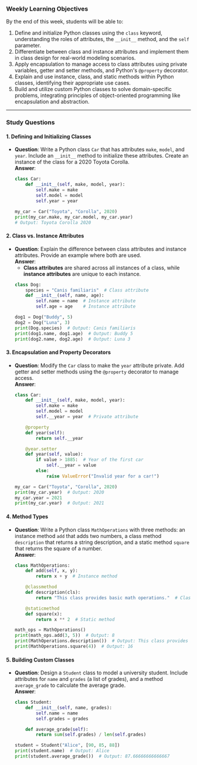 ### **Weekly Learning Objectives**

By the end of this week, students will be able to:

1. Define and initialize Python classes using the `class` keyword, understanding the roles of attributes, the `__init__` method, and the `self` parameter.
2. Differentiate between class and instance attributes and implement them in class design for real-world modeling scenarios.
3. Apply encapsulation to manage access to class attributes using private variables, getter and setter methods, and Python's `@property` decorator.
4. Explain and use instance, class, and static methods within Python classes, identifying their appropriate use cases.
5. Build and utilize custom Python classes to solve domain-specific problems, integrating principles of object-oriented programming like encapsulation and abstraction.

---

### Study Questions

#### **1. Defining and Initializing Classes**
- **Question**: Write a Python class `Car` that has attributes `make`, `model`, and `year`. Include an `__init__` method to initialize these attributes. Create an instance of the class for a 2020 Toyota Corolla.  
  **Answer**:  
  ```python
  class Car:
      def __init__(self, make, model, year):
          self.make = make
          self.model = model
          self.year = year

  my_car = Car("Toyota", "Corolla", 2020)
  print(my_car.make, my_car.model, my_car.year)
  # Output: Toyota Corolla 2020
  ```

#### **2. Class vs. Instance Attributes**
- **Question**: Explain the difference between class attributes and instance attributes. Provide an example where both are used.  
  **Answer**:  
  - **Class attributes** are shared across all instances of a class, while **instance attributes** are unique to each instance.  
  ```python
  class Dog:
      species = "Canis familiaris"  # Class attribute
      def __init__(self, name, age):
          self.name = name  # Instance attribute
          self.age = age    # Instance attribute

  dog1 = Dog("Buddy", 5)
  dog2 = Dog("Luna", 3)
  print(Dog.species)  # Output: Canis familiaris
  print(dog1.name, dog1.age)  # Output: Buddy 5
  print(dog2.name, dog2.age)  # Output: Luna 3
  ```

#### **3. Encapsulation and Property Decorators**
- **Question**: Modify the `Car` class to make the `year` attribute private. Add getter and setter methods using the `@property` decorator to manage access.  
  **Answer**:  
  ```python
  class Car:
      def __init__(self, make, model, year):
          self.make = make
          self.model = model
          self.__year = year  # Private attribute

      @property
      def year(self):
          return self.__year

      @year.setter
      def year(self, value):
          if value > 1885:  # Year of the first car
              self.__year = value
          else:
              raise ValueError("Invalid year for a car!")

  my_car = Car("Toyota", "Corolla", 2020)
  print(my_car.year)  # Output: 2020
  my_car.year = 2021
  print(my_car.year)  # Output: 2021
  ```

#### **4. Method Types**
- **Question**: Write a Python class `MathOperations` with three methods: an instance method `add` that adds two numbers, a class method `description` that returns a string description, and a static method `square` that returns the square of a number.  
  **Answer**:  
  ```python
  class MathOperations:
      def add(self, x, y):
          return x + y  # Instance method

      @classmethod
      def description(cls):
          return "This class provides basic math operations."  # Class method

      @staticmethod
      def square(x):
          return x ** 2  # Static method

  math_ops = MathOperations()
  print(math_ops.add(3, 5))  # Output: 8
  print(MathOperations.description())  # Output: This class provides basic math operations.
  print(MathOperations.square(4))  # Output: 16
  ```

#### **5. Building Custom Classes**
- **Question**: Design a `Student` class to model a university student. Include attributes for `name` and `grades` (a list of grades), and a method `average_grade` to calculate the average grade.  
  **Answer**:  
  ```python
  class Student:
      def __init__(self, name, grades):
          self.name = name
          self.grades = grades

      def average_grade(self):
          return sum(self.grades) / len(self.grades)

  student = Student("Alice", [90, 85, 88])
  print(student.name)  # Output: Alice
  print(student.average_grade())  # Output: 87.66666666666667
  ```

